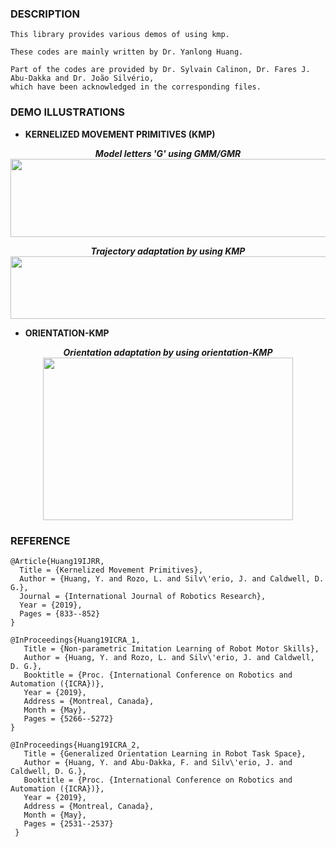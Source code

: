 ### DESCRIPTION
```
This library provides various demos of using kmp.

These codes are mainly written by Dr. Yanlong Huang.

Part of the codes are provided by Dr. Sylvain Calinon, Dr. Fares J. Abu-Dakka and Dr. João Silvério,
which have been acknowledged in the corresponding files.
```

### DEMO ILLUSTRATIONS

 * <b>KERNELIZED MOVEMENT PRIMITIVES (KMP)</b> 
<p align="center">
  <b><i>Model letters 'G' using GMM/GMR</i></b> <br>
  <img width="600" height="125"  src="https://github.com/yanlongtu/robInfLib/blob/master/images/writtenLetterG.png">
</p>

<p align="center">
  <b><i>Trajectory adaptation by using KMP</i></b> <br>
  <img width="720" height="100"  src="https://github.com/yanlongtu/robInfLib/blob/master/images/kmp_adaptation.png">
</p>

 * <b>ORIENTATION-KMP</b>
<p align="center">
  <b><i>Orientation adaptation by using orientation-KMP</i></b> <br>
  <img width="400" height="260" src="https://github.com/yanlongtu/robInfLib/blob/master/images/orientation_kmp.png">
</p>



### REFERENCE

```
@Article{Huang19IJRR,
  Title = {Kernelized Movement Primitives},
  Author = {Huang, Y. and Rozo, L. and Silv\'erio, J. and Caldwell, D. G.},
  Journal = {International Journal of Robotics Research},
  Year = {2019},
  Pages = {833--852}
}

@InProceedings{Huang19ICRA_1,
   Title = {Non-parametric Imitation Learning of Robot Motor Skills},
   Author = {Huang, Y. and Rozo, L. and Silv\'erio, J. and Caldwell, D. G.},
   Booktitle = {Proc. {International Conference on Robotics and Automation ({ICRA})},
   Year = {2019},
   Address = {Montreal, Canada},
   Month = {May},
   Pages = {5266--5272}
}

@InProceedings{Huang19ICRA_2,
   Title = {Generalized Orientation Learning in Robot Task Space},
   Author = {Huang, Y. and Abu-Dakka, F. and Silv\'erio, J. and Caldwell, D. G.},
   Booktitle = {Proc. {International Conference on Robotics and Automation ({ICRA})},
   Year = {2019},
   Address = {Montreal, Canada},
   Month = {May},
   Pages = {2531--2537}
 }

```

